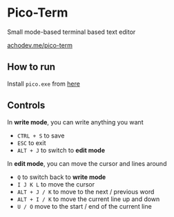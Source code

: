# Pico-Term

Small mode-based terminal based text editor

[achodev.me/pico-term](https://achodev.me/pico-term)

## How to run

Install `pico.exe` from [here](https://1drv.ms/u/s!AovQFIBO4x5Ziqo7r2KALTBCmNm4Rg?e=Hhihpk)

## Controls

In **write mode**, you can write anything you want

- `CTRL + S` to save
- `ESC` to exit
- `ALT + J` to switch to **edit mode**

In **edit mode**, you can move the cursor and lines around

- `Q` to switch back to **write mode**
- `I J K L` to move the cursor
- `ALT + J / K` to move to the next / previous word
- `ALT + I / K` to move the current line up and down
- `U / O` move to the start / end of the current line
